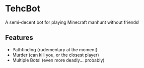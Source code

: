 # TehcBot

A semi-decent bot for playing Minecraft manhunt without friends!


## Features

- Pathfinding (rudementary at the moment)
- Murder (can kill you, or the closest player)
- Multiple Bots! (even more deadly... probably)
